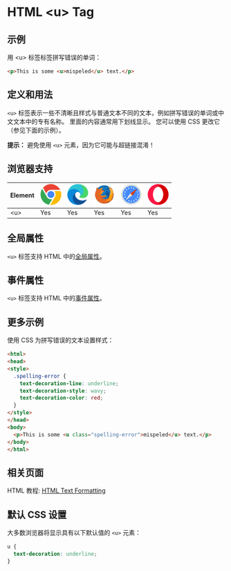 HTML \<u> Tag
===

## 示例

用 \<u> 标签标签拼写错误的单词：

```html idoc:preview:iframe
<p>This is some <u>mispeled</u> text.</p>
```

## 定义和用法

`<u>` 标签表示一些不清晰且样式与普通文本不同的文本，例如拼写错误的单词或中文文本中的专有名称。 里面的内容通常用下划线显示。 您可以使用 CSS 更改它（参见下面的示例）。

**提示：** 避免使用 `<u>` 元素，因为它可能与超链接混淆！

## 浏览器支持

| Element | ![chrome][1] | ![edge][2] | ![firefox][3] | ![safari][4] | ![opera][5] |
| ------- | --- | --- | --- | --- | --- |
| \<u>    | Yes | Yes | Yes | Yes | Yes |

## 全局属性

`<u>` 标签支持 HTML 中的[全局属性](../reference/standardattributes.md)。

## 事件属性

`<u>` 标签支持 HTML 中的[事件属性](../reference/eventattributes.md)。

## 更多示例

使用 CSS 为拼写错误的文本设置样式：

```html idoc:preview:iframe
<html>
<head>
<style>
  .spelling-error {
    text-decoration-line: underline;
    text-decoration-style: wavy;
    text-decoration-color: red;
  }
</style>
</head>
<body>
  <p>This is some <u class="spelling-error">mispeled</u> text.</p>
</body>
</html>
```
<!--rehype:style=height: 80px;-->

## 相关页面

HTML 教程: [HTML Text Formatting](../tutorial/formatting.md)

## 默认 CSS 设置

大多数浏览器将显示具有以下默认值的 `<u>` 元素：

```css
u {
  text-decoration: underline;
}
```

[1]: ../assets/chrome.svg
[2]: ../assets/edge.svg
[3]: ../assets/firefox.svg
[4]: ../assets/safari.svg
[5]: ../assets/opera.svg